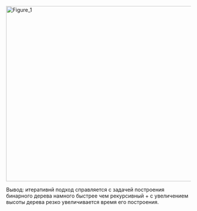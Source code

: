 <img width="640" height="480" alt="Figure_1" src="https://github.com/user-attachments/assets/fdda34db-dce8-4e5c-977a-253089f237a3" />

Вывод: итеративнй подход справляется с задачей построения бинарного дерева намного быстрее чем рекурсивный + с увеличением высоты дерева резко увеличивается время его построения.
